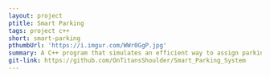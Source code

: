 ```yaml
---
layout: project
ptitle: Smart Parking
tags: project c++
short: smart-parking
pthumbUrl: 'https://i.imgur.com/WWr0GgP.jpg'
summary: A C++ program that simulates an efficient way to assign parking spots.
git-link: https://github.com/OnTitansShoulder/Smart_Parking_System
---
```

